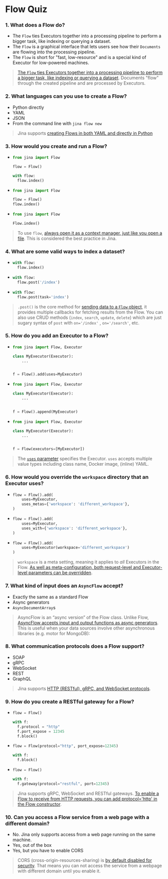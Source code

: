 # Flow Quiz

### 1. What does a Flow do?

- The `Flow` ties Executors together into a processing pipeline to perform a bigger task, like indexing or querying a dataset.
- The `Flow` is a graphical interface that lets users see how their `Documents` are flowing into the processing pipeline.
- The `Flow` is short for "fast, low-resource" and is a special kind of Executor for low-powered machines.

> [The `Flow` ties Executors together into a processing pipeline to perform a bigger task, like indexing or querying a dataset](https://docs.jina.ai/fundamentals/flow/). Documents "flow" through the created pipeline and are processed by Executors.

### 2. What languages can you use to create a Flow?

- Python directly
- YAML
- JSON
- From the command line with `jina flow new`

> Jina supports [creating Flows in both YAML and directly in Python](https://docs.jina.ai/fundamentals/flow/#minimum-working-example)

### 3. How would you create and run a Flow?

-   ```python
    from jina import Flow

    flow = Flow()

    with flow:
      flow.index()
    ```

-   ```python
    from jina import Flow

    flow = Flow()
    flow.index()
    ```

-   ```python
    from jina import Flow

    Flow.index()
    ```

> To use `flow`, [always open it as a context manager, just like you open a file](https://docs.jina.ai/fundamentals/flow/flow-api/#use-a-flow). This is considered the best practice in Jina.

### 4. What are some valid ways to index a dataset?

-   ```python
    with flow:
      flow.index()
    ```

-   ```python
    with flow:
      flow.post('/index')
    ```

-   ```python
    with flow:
      flow.post(task='index')
    ```

> `.post()` is the core method for [sending data to a `Flow` object](https://docs.jina.ai/fundamentals/flow/send-recv/), it provides multiple callbacks for fetching results from the Flow. You can also use CRUD methods (`index`, `search`, `update`, `delete`) which are just sugary syntax of `post`
with `on='/index'` , `on='/search'`, etc.

### 5. How do you add an Executor to a Flow?

-   ```python
    from jina import Flow, Executor

    class MyExecutor(Executor):
        ...


    f = Flow().add(uses=MyExecutor)
    ```

-   ```python
    from jina import Flow, Executor

    class MyExecutor(Executor):
        ...


    f = Flow().append(MyExecutor)
    ```

-   ```python
    from jina import Flow, Executor

    class MyExecutor(Executor):
        ...


    f = Flow(executors=[MyExecutor])
    ```

> The [`uses` parameter](https://docs.jina.ai/fundamentals/flow/add-exec-to-flow/) specifies the Executor. `uses` accepts multiple value types including class name, Docker image, (inline) YAML.

### 6. How would you override the `workspace` directory that an Executor uses?

-   ```python
    flow = Flow().add(
        uses=MyExecutor,
        uses_metas={'workspace': 'different_workspace'},
    )
    ```

-   ```python
    flow = Flow().add(
        uses=MyExecutor,
        uses_with={'workspace': 'different_workspace'},
    )
    ```

-   ```python
    flow = Flow().add(
        uses=MyExecutor(workspace='different_workspace')
    )
    ```

> `workspace` is a meta setting, meaning it applies to *all* Executors in the Flow. [As well as meta-configuration, both request-level and Executor-level parameters can be overridden](https://docs.jina.ai/fundamentals/flow/add-exec-to-flow/#override-executor-config).

### 7. What kind of input does an `AsyncFlow` accept?

- Exactly the same as a standard Flow
- Async generators
- `AsyncDocumentArray`s

> AsyncFlow is an “async version” of the Flow class. Unlike Flow, [AsyncFlow accepts input and output functions as async generators](https://docs.jina.ai/fundamentals/flow/async-flow/#create-asyncflow). This is useful when your data sources involve other asynchronous libraries (e.g. motor for MongoDB):

### 8. What communication protocols does a Flow support?

- SOAP
- gRPC
- WebSocket
- REST
- GraphQL

> Jina supports [HTTP (RESTful), gRPC, and WebSocket protocols](https://docs.jina.ai/fundamentals/flow/flow-as-a-service/#supported-communication-protocols).

### 9. How do you create a RESTful gateway for a Flow?

-   ```python
    flow = Flow()

    with f:
      f.protocol = "http"
      f.port_expose = 12345
      f.block()
    ```

-   ```python
    flow = Flow(protocol="http", port_expose=12345)

    with f:
      f.block()
    ```

-   ```python
    flow = Flow()

    with f:
      f.gateway(protocol="restful", port=12345)
    ```

> Jina supports gRPC, WebSocket and RESTful gateways. [To enable a Flow to receive from HTTP requests, you can add protocol='http' in the Flow constructor](https://docs.jina.ai/fundamentals/flow/flow-as-a-service/).


### 10. Can you access a Flow service from a web page with a different domain?

- No. Jina only supports access from a web page running on the same machine.
- Yes, out of the box
- Yes, but you have to enable CORS

> CORS (cross-origin-resources-sharing) is [by default disabled for security](https://docs.jina.ai/fundamentals/flow/flow-as-a-service/#enable-cross-origin-resources-sharing-cors). That means you can not access the service from a webpage with different domain until you enable it.
